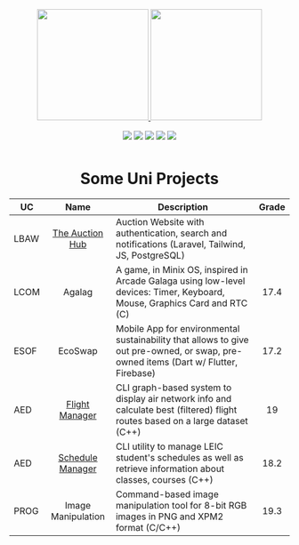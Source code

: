 <div  align="center">
  <a href="https://github.com/tfcc13">
    <img height="200em" src="https://github-readme-stats.vercel.app/api?username=tfcc13&theme=github_dark&hide_border=true&border_color=EBDBB2&show_icons=true&border_radius=8&card_width=490&include_all_commits=true&count_private=true" />
  </a>
  
  <a href="https://github.com/tfcc13">
    <img height="200em" src="https://github-readme-stats.vercel.app/api/top-langs/?username=tfcc13&theme=github_dark&show_icons=true&hide_border=true&size_weight=0.35&count_weight=0.45&langs_count=10&layout=compact&border_color=EBDBB2&card_width=320&border_radius=8&exclude_repo=github-readme-stats&hide=cmake,makefile,starlark,tex,batchfile" />
  </a>
</div>


<p align = "center">
<img align="center" src="https://img.shields.io/badge/Ubuntu-E95420?style=flat&logo=ubuntu&logoColor=white&style=plastic">
<img align="center" src="https://img.shields.io/badge/Windows-0078D6?style=flat&logo=windows&logoColor=white&style=plastic">
<img align="center" src="https://img.shields.io/badge/Git-informational?style=flat&logo=Git&logoColor=white&color=4293F2&style=plastic">
<img align="center" src="https://img.shields.io/badge/Visual%20Studio%20Code-007ACC?logo=visualstudiocode&logoColor=fff&style=plastic">
<img align="center" src="https://img.shields.io/badge/Discord-5865F2?style=flat&logo=discord&logoColor=white&style=plastic">
</p>
<p align="center"><img align="center" src="https://komarev.com/ghpvc/?username=tfcc13&style=flat-square&color=blue" alt=""/></p>

<h1 align="center">Some Uni Projects</h1>

UC   |                                         Name                                         | Description | Grade |
| ---- | :----------------------------------------------------------------------------------: | ---------------------------------------------------------------------------------------------------------------------------------------------------- | :---------: |
| LBAW |  [The Auction Hub](https://github.com/tfcc13/FEUP-3Y1S-LBAW-The-Auction-Hub)         | Auction Website with authentication, search and notifications (Laravel, Tailwind, JS, PostgreSQL) |           |    17.2     |
| LCOM |  Agalag         | A game, in Minix OS, inspired in Arcade Galaga using low-level devices: Timer, Keyboard, Mouse, Graphics Card and RTC   (C)     |    17.4     |
| ESOF |  EcoSwap         | Mobile App for environmental sustainability that allows to give out pre-owned, or swap, pre-owned items   (Dart w/ Flutter, Firebase)                    |    17.2     |
| AED |  [Flight Manager](https://github.com/tfcc13/AED_PROJECT_II_G81)         | CLI graph-based system to display air network info and calculate best (filtered) flight routes based on a large dataset (C++)                              |    19     |
| AED |  [Schedule Manager](https://github.com/tfcc13/AED_PROJECT_G81)         | CLI utility to manage LEIC student's schedules as well as retrieve information about classes, courses (C++)                              |    18.2     |
| PROG |  Image Manipulation        | Command-based image manipulation tool for 8-bit RGB images in PNG and XPM2 format (C/C++)                              |    19.3    |


